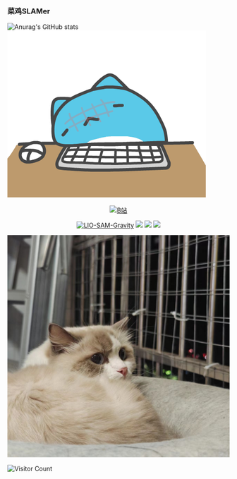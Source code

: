 ### 菜鸡SLAMer
![Anurag's GitHub stats](https://github-readme-stats.vercel.app/api?username=Nothand0212&show_icons=true&theme=radical)
![](gif\1.gif)
<!-- <img src="gif\1.gif" align=right height="60%"/> -->

<div id="img" align=center>

[![B站](https://img.shields.io/badge/BiLiBiLi-%E5%AD%A6%E4%B9%9C%E9%87%8E-yello)](https://space.bilibili.com/22863858?spm_id_from=333.788.0.0)
<!-- [![youtube](https://img.shields.io/badge/video-YouTube-red)](https://www.youtube.com/channel/UCey35Do4RGewqr-6EiaCJrg) -->

[![LIO-SAM-Gravity](https://img.shields.io/badge/code-LIO_SAM_Gravity-blue)](https://github.com/Nothand0212/lio-sam) 
![](https://img.shields.io/badge/讨厌-学习-yellow) 
![](https://img.shields.io/badge/性格-开朗-red) 
![](https://img.shields.io/badge/爱好-二次元-red)

</div>

![头像](image\e25c454d42dd8667bf738ad7fb1e6b7.jpg)

![Visitor Count](https://profile-counter.glitch.me/Nothand0212/count.svg)